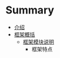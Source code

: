 # Summary

* [介绍](README.md)
* [框架概括](kuang_jia_gai_kuo.md)
   * [框架模块说明](kuang_jia_mo_kuai_shuo_ming.md)
       * 框架特点

